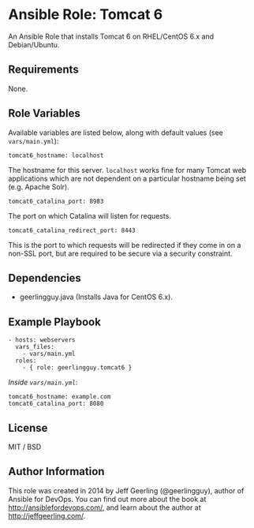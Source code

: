 # Ansible Role: Tomcat 6

An Ansible Role that installs Tomcat 6 on RHEL/CentOS 6.x and Debian/Ubuntu.

## Requirements

None.

## Role Variables

Available variables are listed below, along with default values (see `vars/main.yml`):

    tomcat6_hostname: localhost

The hostname for this server. `localhost` works fine for many Tomcat web applications which are not dependent on a particular hostname being set (e.g. Apache Solr).

    tomcat6_catalina_port: 8983

The port on which Catalina will listen for requests.

    tomcat6_catalina_redirect_port: 8443

This is the port to which requests will be redirected if they come in on a non-SSL port, but are required to be secure via a security constraint.

## Dependencies

  - geerlingguy.java (Installs Java for CentOS 6.x).

## Example Playbook

    - hosts: webservers
      vars_files:
        - vars/main.yml
      roles:
        - { role: geerlingguy.tomcat6 }

*Inside `vars/main.yml`*:

    tomcat6_hostname: example.com
    tomcat6_catalina_port: 8080

## License

MIT / BSD

## Author Information

This role was created in 2014 by Jeff Geerling (@geerlingguy), author of Ansible for DevOps. You can find out more about the book at http://ansiblefordevops.com/, and learn about the author at http://jeffgeerling.com/.
